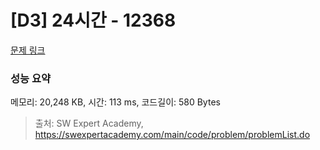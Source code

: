 # [D3] 24시간 - 12368 

[문제 링크](https://swexpertacademy.com/main/code/problem/problemDetail.do?contestProbId=AXsEBlLqedsDFARX) 

### 성능 요약

메모리: 20,248 KB, 시간: 113 ms, 코드길이: 580 Bytes



> 출처: SW Expert Academy, https://swexpertacademy.com/main/code/problem/problemList.do